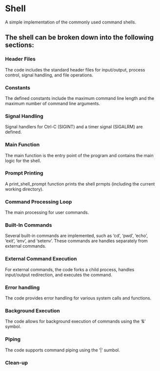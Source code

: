 # Shell
A simple implementation of the commonly used command shells.

## The shell can be broken down into the following sections:

### Header Files 
The code includes the standard header files for input/output, process control, signal handling, and file operations.

### Constants
The defined constants include the maximum command line length and the maximum number of command line arguments.

###	Signal Handling
Signal handlers for Ctrl-C (SIGINT) and a timer signal (SIGALRM) are defined.

###	Main Function
The main function is the entry point of the program and contains the main logic for the shell.

###	Prompt Printing
A print_shell_prompt function prints the shell prmpts (including the current working directory).

###	Command Processing Loop
The main processing for user commands.

###	Built-In Commands
Several built-in commands are implemented, such as ‘cd’, ‘pwd’, ‘echo’, ‘exit’, ‘env’, and ‘setenv’. These commands are handles separately from external commands.

###	External Command Execution
For external commands, the code forks a child process, handles input/output redirection, and executes the command.

###	Error handling
The code provides error handling for various system calls and functions.

###	Background Execution
The code allows for background execution of commands using the ‘&’ symbol.

###	Piping
The code supports command piping using the ‘|’ sumbol.

###	Clean-up


